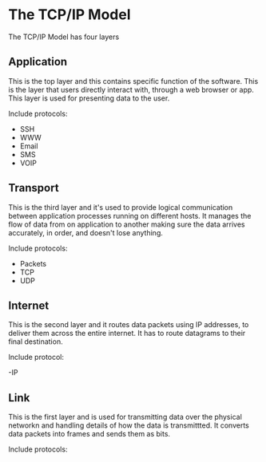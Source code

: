 # The TCP/IP Model

The TCP/IP Model has four layers

## Application

This is the top layer and this contains specific function of the software. This 
is the layer that users directly interact with, through a web browser or app.
This layer is used for presenting data to the user.

Include protocols:

- SSH
- WWW
- Email
- SMS
- VOIP

## Transport

This is the third layer and it's used to provide logical communication between
application processes running on different hosts. It manages the flow of data 
from on application to another making sure the data arrives accurately, in
order, and doesn't lose anything.

Include protocols:

- Packets
- TCP
- UDP

## Internet

This is the second layer and it routes data packets using IP addresses, to
deliver them across the entire internet. It has to route datagrams to their
final destination.

Include protocol:

-IP

## Link

This is the first layer and is used for transmitting data over the physical 
networkn and handling details of how the data is transmittted. It converts data
packets into frames and sends them as bits.

Include protocols:
